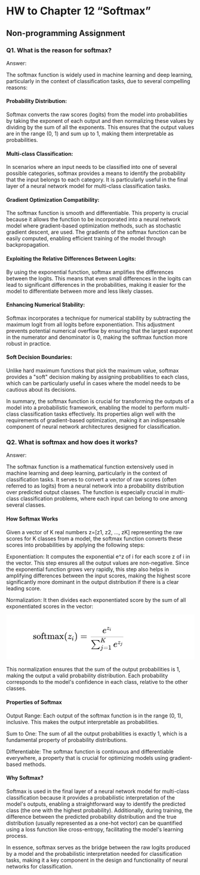 # HW to Chapter 12 “Softmax”  

## Non-programming Assignment  

### Q1. What is the reason for softmax?  

Answer:  

The softmax function is widely used in machine learning and deep learning, particularly in the context of classification tasks, due to several compelling reasons:  

#### Probability Distribution:

Softmax converts the raw scores (logits) from the model into probabilities by taking the exponent of each output and then normalizing these values by dividing by the sum of all the exponents. This ensures that the output values are in the range (0, 1) and sum up to 1, making them interpretable as probabilities.  

#### Multi-class Classification:

In scenarios where an input needs to be classified into one of several possible categories, softmax provides a means to identify the probability that the input belongs to each category. It is particularly useful in the final layer of a neural network model for multi-class classification tasks.  

#### Gradient Optimization Compatibility:

The softmax function is smooth and differentiable. This property is crucial because it allows the function to be incorporated into a neural network model where gradient-based optimization methods, such as stochastic gradient descent, are used. The gradients of the softmax function can be easily computed, enabling efficient training of the model through backpropagation.  

#### Exploiting the Relative Differences Between Logits:

By using the exponential function, softmax amplifies the differences between the logits. This means that even small differences in the logits can lead to significant differences in the probabilities, making it easier for the model to differentiate between more and less likely classes.  

#### Enhancing Numerical Stability:

Softmax incorporates a technique for numerical stability by subtracting the maximum logit from all logits before exponentiation. This adjustment prevents potential numerical overflow by ensuring that the largest exponent in the numerator and denominator is 0, making the softmax function more robust in practice.

#### Soft Decision Boundaries:

Unlike hard maximum functions that pick the maximum value, softmax provides a "soft" decision making by assigning probabilities to each class, which can be particularly useful in cases where the model needs to be cautious about its decisions.  

In summary, the softmax function is crucial for transforming the outputs of a model into a probabilistic framework, enabling the model to perform multi-class classification tasks effectively. Its properties align well with the requirements of gradient-based optimization, making it an indispensable component of neural network architectures designed for classification.

### Q2. What is softmax and how does it works?  

Answer:  

The softmax function is a mathematical function extensively used in machine learning and deep learning, particularly in the context of classification tasks. It serves to convert a vector of raw scores (often referred to as logits) from a neural network into a probability distribution over predicted output classes. The function is especially crucial in multi-class classification problems, where each input can belong to one among several classes.

#### How Softmax Works
Given a vector of K real numbers z=[z1, z2, ..., zK] representing the raw scores for K classes from a model, the softmax function converts these scores into probabilities by applying the following steps:

Exponentiation: It computes the exponential e^z of i for each score z of i in the vector. This step ensures all the output values are non-negative. Since the exponential function grows very rapidly, this step also helps in amplifying differences between the input scores, making the highest score significantly more dominant in the output distribution if there is a clear leading score.

Normalization: It then divides each exponentiated score by the sum of all exponentiated scores in the vector:

![image!](1.png)

This normalization ensures that the sum of the output probabilities is 1, making the output a valid probability distribution. Each probability corresponds to the model's confidence in each class, relative to the other classes.

#### Properties of Softmax  

Output Range: Each output of the softmax function is in the range (0, 1), inclusive. This makes the output interpretable as probabilities.  

Sum to One: The sum of all the output probabilities is exactly 1, which is a fundamental property of probability distributions.  

Differentiable: The softmax function is continuous and differentiable everywhere, a property that is crucial for optimizing models using gradient-based methods.  

#### Why Softmax?   

Softmax is used in the final layer of a neural network model for multi-class classification because it provides a probabilistic interpretation of the model's outputs, enabling a straightforward way to identify the predicted class (the one with the highest probability). Additionally, during training, the difference between the predicted probability distribution and the true distribution (usually represented as a one-hot vector) can be quantified using a loss function like cross-entropy, facilitating the model's learning process.

In essence, softmax serves as the bridge between the raw logits produced by a model and the probabilistic interpretation needed for classification tasks, making it a key component in the design and functionality of neural networks for classification.

